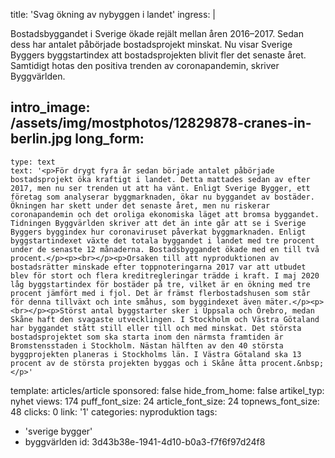 title: 'Svag ökning av nybyggen i landet'
ingress: |
  <p>Bostadsbyggandet i Sverige ökade rejält mellan åren 2016–2017. Sedan dess har antalet påbörjade bostadsprojekt minskat. Nu visar Sverige Byggers byggstartindex att bostadsprojekten blivit fler det senaste året. Samtidigt hotas den positiva trenden av coronapandemin, skriver Byggvärlden.
  </p>
  
intro_image: /assets/img/mostphotos/12829878-cranes-in-berlin.jpg
long_form:
  -
    type: text
    text: '<p>För drygt fyra år sedan började antalet påbörjade bostadsprojekt öka kraftigt i landet. Detta mattades sedan av efter 2017, men nu ser trenden ut att ha vänt. Enligt Sverige Bygger, ett företag som analyserar byggmarknaden, ökar nu byggandet av bostäder. Ökningen har skett under det senaste året, men nu riskerar coronapandemin och det oroliga ekonomiska läget att bromsa byggandet. Tidningen Byggvärlden skriver att det än inte går att se i Sverige Byggers byggindex hur coronaviruset påverkat byggmarknaden. Enligt byggstartindexet växte det totala byggandet i landet med tre procent under de senaste 12 månaderna. Bostadsbyggandet ökade med en till två procent.</p><p><br></p><p>Orsaken till att nyproduktionen av bostadsrätter minskade efter toppnoteringarna 2017 var att utbudet blev för stort och flera kreditregleringar trädde i kraft. I maj 2020 låg byggstartindex för bostäder på tre, vilket är en ökning med tre procent jämfört med i fjol. Det är främst flerbostadshusen som står för denna tillväxt och inte småhus, som byggindexet även mäter.</p><p><br></p><p>Störst antal byggstarter sker i Uppsala och Örebro, medan Skåne haft den svagaste utvecklingen. I Stockholm och Västra Götaland har byggandet stått still eller till och med minskat. Det största bostadsprojektet som ska starta inom den närmsta framtiden är Bromstensstaden i Stockholm. Nästan hälften av den 40 största byggprojekten planeras i Stockholms län. I Västra Götaland ska 13 procent av de största projekten byggas och i Skåne åtta procent.&nbsp;</p>'
template: articles/article
sponsored: false
hide_from_home: false
artikel_typ: nyhet
views: 174
puff_font_size: 24
article_font_size: 24
topnews_font_size: 48
clicks: 0
link: '1'
categories: nyproduktion
tags:
  - 'sverige bygger'
  - byggvärlden
id: 3d43b38e-1941-4d10-b0a3-f7f6f97d24f8
